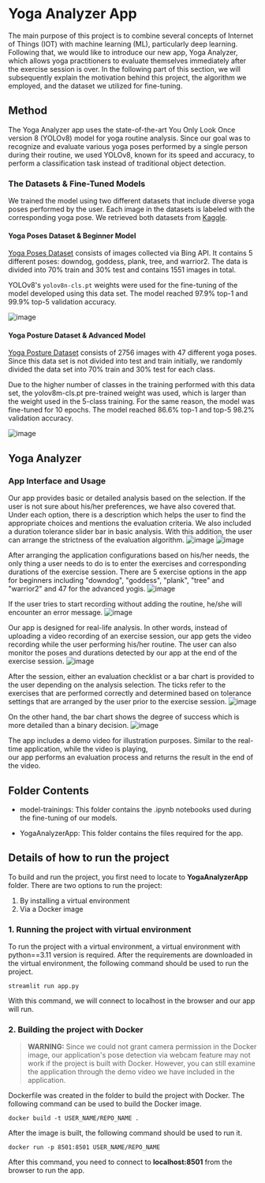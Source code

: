 
# Yoga Analyzer App

The main purpose of this project is to combine several concepts of Internet of Things (IOT) with machine learning (ML), particularly deep learning. Following that, we would like to introduce our new app, Yoga Analyzer, which allows yoga practitioners to evaluate themselves immediately after the exercise session is over. In the following part of this section, we will subsequently explain the motivation behind this project, the algorithm we employed, and the dataset we utilized for fine-tuning. 

## Method

The Yoga Analyzer app uses the state-of-the-art You Only Look Once version 8 (YOLOv8) model for yoga routine analysis. Since our goal was to recognize and evaluate various yoga poses performed by a single person during their routine, we used YOLOv8, known for its speed and accuracy, to perform a classification task instead of traditional object detection.

### The Datasets & Fine-Tuned Models

We trained the model using two different datasets that include diverse yoga poses performed by the user. Each image in the datasets is labeled with the corresponding yoga pose. We retrieved both datasets from [Kaggle](https://www.kaggle.com/).

#### Yoga Poses Dataset & Beginner Model

[Yoga Poses Dataset](https://www.kaggle.com/datasets/niharika41298/yoga-poses-dataset) consists of images collected via Bing API. It contains 5 different poses: downdog, goddess, plank, tree, and warrior2. The data is divided into 70\% train and 30\% test and contains 1551 images in total.

YOLOv8's `yolov8n-cls.pt` weights were used for the fine-tuning of the model developed using this data set. The model reached 97.9% top-1 and 99.9% top-5 validation accuracy.

![image](https://github.com/user-attachments/assets/c2863b11-7d39-430a-8039-faffa50f46b3)


#### Yoga Posture Dataset & Advanced Model

[Yoga Posture Dataset](https://www.kaggle.com/datasets/tr1gg3rtrash/yoga-posture-dataset) consists of 2756 images with 47 different yoga poses. Since this data set is not divided into test and train initially, we randomly divided the data set into 70% train and 30% test for each class.

Due to the higher number of classes in the training performed with this data set, the yolov8m-cls.pt pre-trained weight was used, which is larger than the weight used in the 5-class training. For the same reason, the model was fine-tuned for 10 epochs. The model reached 86.6% top-1 and top-5 98.2% validation accuracy.

![image](https://github.com/user-attachments/assets/f8c61f9a-21ee-4759-8c83-37826f7aed0f)

## Yoga Analyzer

### App Interface and Usage

Our app provides basic or detailed analysis based on the selection. If the user is not sure about his/her preferences, we have also covered that. Under each option, there is a description which helps the user to find the appropriate choices and mentions the evaluation criteria.  We also included a duration tolerance slider bar in basic analysis. With this addition, the user can arrange the strictness of the evaluation algorithm.
![image](https://github.com/user-attachments/assets/c939cc93-46f9-4b3f-bdc4-8e77897680c8)
![image](https://github.com/user-attachments/assets/3d1297d5-ad93-4723-80a0-de8437fd4e64)

After arranging the application configurations based on his/her needs, the only thing a user needs to do is to enter the exercises and corresponding durations of the exercise session. There are 5 exercise options in the app for beginners including "downdog", "goddess", "plank", "tree" and "warrior2" and 47 for the advanced yogis. 
![image](https://github.com/user-attachments/assets/71214bbb-07c1-40a1-86cf-e2612ba98994)


If the user tries to start recording without adding the routine, he/she will encounter an error message.
![image](https://github.com/user-attachments/assets/971bd49b-4235-4ac3-b543-577d45105815)

Our app is designed for real-life analysis. In other words, instead of uploading a video recording of an exercise session, our app gets the video recording while the user performing his/her routine. The user can also monitor the poses and durations detected by our app at the end of the exercise session.
![image](https://github.com/user-attachments/assets/d78e538f-b2ba-4ca5-9920-7fc70d79ab3a)

After the session, either an evaluation checklist or a bar chart is provided to the user depending on the analysis selection. The ticks refer to the exercises that are performed correctly and determined based on tolerance settings that are arranged by the user prior to the exercise session.
![image](https://github.com/user-attachments/assets/0e2edce4-4f51-4ee5-b8bb-332805cc37cf)

On the other hand, the bar chart shows the degree of success which is more detailed than a binary decision.
![image](https://github.com/user-attachments/assets/5a3aa2eb-4c97-4093-b127-0480fb6b62b1)

The app includes a demo video for illustration purposes. Similar to the real-time application, while the video is playing,  
our app performs an evaluation process and returns the result in the end of the video.

## Folder Contents

- model-trainings: This folder contains the .ipynb notebooks used during the fine-tuning of our models.

- YogaAnalyzerApp: This folder contains the files required for the app. 

## Details of how to run the project

To build and run the project, you first need to locate to **YogaAnalyzerApp** folder. There are two options to run the project:
1. By installing a virtual environment
2. Via a Docker image

### 1. Running the project with virtual environment

To run the project with a virtual environment, a virtual environment with python==3.11 version is required. After the requirements are downloaded in the virtual environment, the following command should be used to run the project.

	streamlit run app.py

With this command, we will connect to localhost in the browser and our app will run.

### 2. Building the project with Docker

> **WARNING:** Since we could not grant camera permission in the Docker image, our application's pose detection via webcam feature may not work if the project is built with Docker. However, you can still examine the application through the demo video we have included in the application.

Dockerfile was created in the folder to build the project with Docker. The following command can be used to build the Docker image.

	docker build -t USER_NAME/REPO_NAME .
  
After the image is built, the following command should be used to run it.

	docker run -p 8501:8501 USER_NAME/REPO_NAME

After this command, you need to connect to **localhost:8501** from the browser to run the app.
